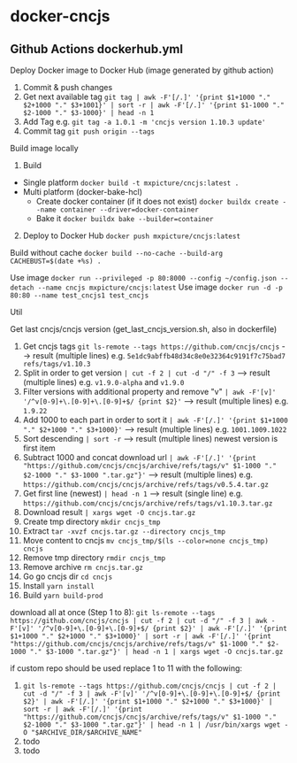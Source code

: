 # docker-cncjs

## Github Actions dockerhub.yml

Deploy Docker image to Docker Hub (image generated by github action)

1. Commit & push changes
2. Get next available tag `git tag | awk -F'[/.]' '{print $1+1000 "." $2+1000 "." $3+1001}' | sort -r | awk -F'[/.]' '{print $1-1000 "." $2-1000 "." $3-1000}' | head -n 1`
3. Add Tag e.g. `git tag -a 1.0.1 -m 'cncjs version 1.10.3 update'`
4. Commit tag `git push origin --tags`

Build image locally

1. Build

- Single platform `docker build -t mxpicture/cncjs:latest .`
- Multi platform (docker-bake-hcl)
  - Create docker container (if it does not exist) `docker buildx create --name container --driver=docker-container`
  - Bake it `docker buildx bake --builder=container`

2. Deploy to Docker Hub `docker push mxpicture/cncjs:latest`

Build without cache `docker build --no-cache --build-arg CACHEBUST=$(date +%s) .`

Use image `docker run --privileged -p 80:8000 --config ~/config.json --detach --name cncjs mxpicture/cncjs:latest`
Use image `docker run -d -p 80:80 --name test_cncjs1 test_cncjs`

Util

Get last cncjs/cncjs version (get_last_cncjs_version.sh, also in dockerfile)

1. Get cncjs tags `git ls-remote --tags https://github.com/cncjs/cncjs` --> result (multiple lines) e.g. `5e1dc9abffb48d34c8e0e32364c9191f7c75bad7	refs/tags/v1.10.3`
2. Split in order to get version `| cut -f 2 | cut -d "/" -f 3` --> result (multiple lines) e.g. `v1.9.0-alpha` and `v1.9.0`
3. Filter versions with additional property and remove "v" `| awk -F'[v]' '/^v[0-9]+\.[0-9]+\.[0-9]+$/ {print $2}'` --> result (multiple lines) e.g. `1.9.22`
4. Add 1000 to each part in order to sort it `| awk -F'[/.]' '{print $1+1000 "." $2+1000 "." $3+1000}'` --> result (multiple lines) e.g. `1001.1009.1022`
5. Sort descending `| sort -r` --> result (multiple lines) newest version is first item
6. Subtract 1000 and concat download url `| awk -F'[/.]' '{print "https://github.com/cncjs/cncjs/archive/refs/tags/v" $1-1000 "." $2-1000 "." $3-1000 ".tar.gz"}'` --> result (multiple lines) e.g. `https://github.com/cncjs/cncjs/archive/refs/tags/v0.5.4.tar.gz`
7. Get first line (newest) `| head -n 1` --> result (single line) e.g. `https://github.com/cncjs/cncjs/archive/refs/tags/v1.10.3.tar.gz`
8. Download result `| xargs wget -O cncjs.tar.gz`
9. Create tmp directory `mkdir cncjs_tmp`
10. Extract `tar -xvzf cncjs.tar.gz --directory cncjs_tmp`
11. Move content to cncjs `mv cncjs_tmp/$(ls --color=none cncjs_tmp) cncjs`
12. Remove tmp directory `rmdir cncjs_tmp`
13. Remove archive `rm cncjs.tar.gz`
14. Go go cncjs dir `cd cncjs`
15. Install `yarn install`
16. Build `yarn build-prod`

download all at once (Step 1 to 8): `git ls-remote --tags https://github.com/cncjs/cncjs | cut -f 2 | cut -d "/" -f 3 | awk -F'[v]' '/^v[0-9]+\.[0-9]+\.[0-9]+$/ {print $2}' | awk -F'[/.]' '{print $1+1000 "." $2+1000 "." $3+1000}' | sort -r | awk -F'[/.]' '{print "https://github.com/cncjs/cncjs/archive/refs/tags/v" $1-1000 "." $2-1000 "." $3-1000 ".tar.gz"}' | head -n 1 | xargs wget -O cncjs.tar.gz`

if custom repo should be used replace 1 to 11 with the following:

1. `git ls-remote --tags https://github.com/cncjs/cncjs | cut -f 2 | cut -d "/" -f 3 | awk -F'[v]' '/^v[0-9]+\.[0-9]+\.[0-9]+$/ {print $2}' | awk -F'[/.]' '{print $1+1000 "." $2+1000 "." $3+1000}' | sort -r | awk -F'[/.]' '{print "https://github.com/cncjs/cncjs/archive/refs/tags/v" $1-1000 "." $2-1000 "." $3-1000 ".tar.gz"}' | head -n 1 | /usr/bin/xargs wget -O "$ARCHIVE_DIR/$ARCHIVE_NAME"`
2. todo
3. todo
